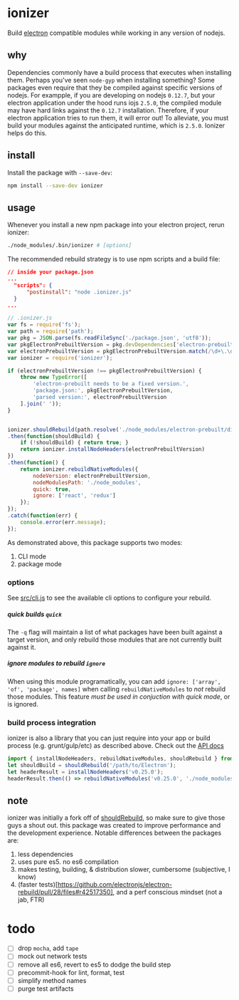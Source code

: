 # ionizer

Build [electron](atom/electron) compatible modules while working in any version of nodejs.

## why

Dependencies commonly have a build process that executes when installing them.  Perhaps you've seen `node-gyp` when installing something?  Some packages even require that they be compiled against specific versions of nodejs.  For exampple, if you are developing on nodejs `0.12.7`, but your electron application under the hood runs iojs `2.5.0`, the compiled module may have hard links against the `0.12.7` installation.  Therefore, if your electron application tries to run them, it will error out!  To alleviate, you must build your modules against the anticipated runtime, which is `2.5.0`.  Ionizer helps do this.

## install
Install the package with `--save-dev`:

```sh
npm install --save-dev ionizer
```


## usage
Whenever you install a new npm package into your electron project, rerun ionizer:

```sh
./node_modules/.bin/ionizer # [options]
```

The recommended rebuild strategy is to use npm scripts and a build file:

```json
// inside your package.json
...
  "scripts": {
      "postinstall": "node .ionizer.js"
  }
...
```

```js
// .ionizer.js
var fs = require('fs');
var path = require('path');
var pkg = JSON.parse(fs.readFileSync('./package.json', 'utf8'));
var pkgElectronPrebuiltVersion = pkg.devDependencies['electron-prebuilt']; // or a version, eg '0.30.6'
var electronPrebuiltVersion = pkgElectronPrebuiltVersion.match(/\d+\.\d+\.\d+$/)[0];
var ionizer = require('ionizer');

if (electronPrebuiltVersion !== pkgElectronPrebuiltVersion) {
    throw new TypeError([
        'electron-prebuilt needs to be a fixed version.',
        'package.json:', pkgElectronPrebuiltVersion,
        'parsed version:', electronPrebuiltVersion
    ].join(' '));
}


ionizer.shouldRebuild(path.resolve('./node_modules/electron-prebuilt/dist/'))
.then(function(shouldBuild) {
    if (!shouldBuild) { return true; }
    return ionizer.installNodeHeaders(electronPrebuiltVersion)
})
.then(function() {
    return ionizer.rebuildNativeModules({
        nodeVersion: electronPrebuiltVersion,
        nodeModulesPath: './node_modules',
        quick: true,
        ignore: ['react', 'redux']
    });
});
.catch(function(err) {
    console.error(err.message);
});

```

As demonstrated above, this package supports two modes:

1. CLI mode
1. package mode


### options
See [src/cli.js](src/cli.js) to see the available cli options to configure your rebuild.

##### quick builds `quick`
The `-q` flag will maintain a list of what packages have been built against a
target version, and only rebuild those modules that are not currently built
against it.

##### ignore modules to rebuild `ignore`
When using this module programatically, you can add `ignore: ['array', 'of', 'package', names]`
when calling `rebuildNativeModules` to _not_ rebuild those modules.  This feature
_must be used in conjuction with quick mode_, or is ignored.

### build process integration

ionizer is also a library that you can just require into your app or build process (e.g. grunt/gulp/etc) as described above.  Check out the [API docs]()

```js
import { installNodeHeaders, rebuildNativeModules, shouldRebuild } from 'ionizer';
let shouldBuild = shouldRebuild('/path/to/Electron');
let headerResult = installNodeHeaders('v0.25.0');
headerResult.then(() => rebuildNativeModules('v0.25.0', './node_modules'));
```

## note
ionizer was initially a fork off of [shouldRebuild](electronjs/electronjs-rebuild), so make sure to give those guys a shout out.
this package was created to improve performance and the development experience.  Notable differences between the packages are:

1. less dependencies
1. uses pure es5. no es6 compilation
  1. makes testing, building, & distribution slower, cumbersome (subjective, I know)
1. (faster tests)[https://github.com/electronjs/electron-rebuild/pull/28/files#r42517350], and a perf conscious mindset (not a jab, FTR)

# todo
- [ ] drop `mocha`, add `tape`
- [ ] mock out network tests
- [ ] remove all es6, revert to es5 to dodge the build step
- [ ] precommit-hook for lint, format, test
- [ ] simplify method names
- [ ] purge test artifacts

